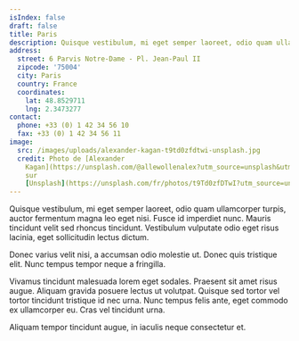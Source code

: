 ```yaml
---
isIndex: false
draft: false
title: Paris
description: Quisque vestibulum, mi eget semper laoreet, odio quam ullamcorper turpis, auctor fermentum magna leo eget nisi. Fusce id imperdiet nunc.
address:
  street: 6 Parvis Notre-Dame - Pl. Jean-Paul II
  zipcode: '75004'
  city: Paris
  country: France
  coordinates:
    lat: 48.8529711
    lng: 2.3473277
contact:
  phone: +33 (0) 1 42 34 56 10
  fax: +33 (0) 1 42 34 56 11
image:
  src: /images/uploads/alexander-kagan-t9td0zfdtwi-unsplash.jpg
  credit: Photo de [Alexander
    Kagan](https://unsplash.com/@allewollenalex?utm_source=unsplash&utm_medium=referral&utm_content=creditCopyText)
    sur
    [Unsplash](https://unsplash.com/fr/photos/t9Td0zfDTwI?utm_source=unsplash&utm_medium=referral&utm_content=creditCopyText)
---
```


Quisque vestibulum, mi eget semper laoreet, odio quam ullamcorper turpis, auctor fermentum magna leo eget nisi. Fusce id imperdiet nunc. Mauris tincidunt velit sed rhoncus tincidunt. Vestibulum vulputate odio eget risus lacinia, eget sollicitudin lectus dictum.

Donec varius velit nisi, a accumsan odio molestie ut. Donec quis tristique elit. Nunc tempus tempor neque a fringilla.

Vivamus tincidunt malesuada lorem eget sodales. Praesent sit amet risus augue. Aliquam gravida posuere lectus ut volutpat. Quisque sed tortor vel tortor tincidunt tristique id nec urna. Nunc tempus felis ante, eget commodo ex ullamcorper eu. Cras vel tincidunt urna.

Aliquam tempor tincidunt augue, in iaculis neque consectetur et.
